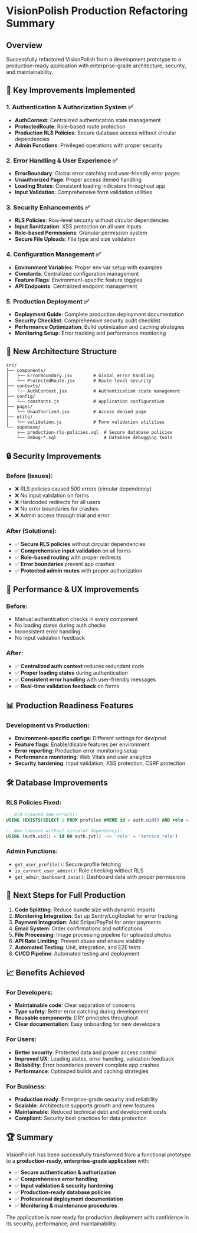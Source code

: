 # VisionPolish Production Refactoring Summary

## Overview
Successfully refactored VisionPolish from a development prototype to a production-ready application with enterprise-grade architecture, security, and maintainability.

## 🎯 Key Improvements Implemented

### 1. **Authentication & Authorization System** ✅
- **AuthContext**: Centralized authentication state management
- **ProtectedRoute**: Role-based route protection
- **Production RLS Policies**: Secure database access without circular dependencies
- **Admin Functions**: Privileged operations with proper security

### 2. **Error Handling & User Experience** ✅  
- **ErrorBoundary**: Global error catching and user-friendly error pages
- **Unauthorized Page**: Proper access denied handling
- **Loading States**: Consistent loading indicators throughout app
- **Input Validation**: Comprehensive form validation utilities

### 3. **Security Enhancements** ✅
- **RLS Policies**: Row-level security without circular dependencies
- **Input Sanitization**: XSS protection on all user inputs
- **Role-based Permissions**: Granular permission system
- **Secure File Uploads**: File type and size validation

### 4. **Configuration Management** ✅
- **Environment Variables**: Proper env var setup with examples
- **Constants**: Centralized configuration management
- **Feature Flags**: Environment-specific feature toggles
- **API Endpoints**: Centralized endpoint management

### 5. **Production Deployment** ✅
- **Deployment Guide**: Complete production deployment documentation
- **Security Checklist**: Comprehensive security audit checklist  
- **Performance Optimization**: Build optimization and caching strategies
- **Monitoring Setup**: Error tracking and performance monitoring

## 📁 New Architecture Structure

```
src/
├── components/
│   ├── ErrorBoundary.jsx        # Global error handling
│   └── ProtectedRoute.jsx       # Route-level security
├── contexts/
│   └── AuthContext.jsx          # Authentication state management
├── config/
│   └── constants.js             # Application configuration
├── pages/
│   └── Unauthorized.jsx         # Access denied page  
├── utils/
│   └── validation.js            # Form validation utilities
└── supabase/
    ├── production-rls-policies.sql  # Secure database policies
    └── debug-*.sql                  # Database debugging tools
```

## 🔒 Security Improvements

### Before (Issues):
- ❌ RLS policies caused 500 errors (circular dependency)
- ❌ No input validation on forms
- ❌ Hardcoded redirects for all users
- ❌ No error boundaries for crashes
- ❌ Admin access through trial and error

### After (Solutions):
- ✅ **Secure RLS policies** without circular dependencies
- ✅ **Comprehensive input validation** on all forms
- ✅ **Role-based routing** with proper redirects
- ✅ **Error boundaries** prevent app crashes
- ✅ **Protected admin routes** with proper authorization

## 🚀 Performance & UX Improvements

### Before:
- Manual authentication checks in every component
- No loading states during auth checks
- Inconsistent error handling
- No input validation feedback

### After:
- ✅ **Centralized auth context** reduces redundant code
- ✅ **Proper loading states** during authentication
- ✅ **Consistent error handling** with user-friendly messages  
- ✅ **Real-time validation feedback** on forms

## 📊 Production Readiness Features

### Development vs Production:
- **Environment-specific configs**: Different settings for dev/prod
- **Feature flags**: Enable/disable features per environment  
- **Error reporting**: Production error monitoring setup
- **Performance monitoring**: Web Vitals and user analytics
- **Security hardening**: Input validation, XSS protection, CSRF protection

## 🛠 Database Improvements

### RLS Policies Fixed:
```sql
-- Old (caused 500 errors):
USING (EXISTS(SELECT 1 FROM profiles WHERE id = auth.uid() AND role = 'admin'))

-- New (secure without circular dependency):
USING (auth.uid() = id OR auth.jwt() ->> 'role' = 'service_role')
```

### Admin Functions:
- `get_user_profile()`: Secure profile fetching
- `is_current_user_admin()`: Role checking without RLS
- `get_admin_dashboard_data()`: Dashboard data with proper permissions

## 🎯 Next Steps for Full Production

1. **Code Splitting**: Reduce bundle size with dynamic imports
2. **Monitoring Integration**: Set up Sentry/LogRocket for error tracking
3. **Payment Integration**: Add Stripe/PayPal for order payments
4. **Email System**: Order confirmations and notifications
5. **File Processing**: Image processing pipeline for uploaded photos
6. **API Rate Limiting**: Prevent abuse and ensure stability
7. **Automated Testing**: Unit, integration, and E2E tests
8. **CI/CD Pipeline**: Automated testing and deployment

## 📈 Benefits Achieved

### For Developers:
- **Maintainable code**: Clear separation of concerns
- **Type safety**: Better error catching during development  
- **Reusable components**: DRY principles throughout
- **Clear documentation**: Easy onboarding for new developers

### For Users:
- **Better security**: Protected data and proper access control
- **Improved UX**: Loading states, error handling, validation feedback
- **Reliability**: Error boundaries prevent complete app crashes
- **Performance**: Optimized builds and caching strategies

### For Business:
- **Production ready**: Enterprise-grade security and reliability
- **Scalable**: Architecture supports growth and new features
- **Maintainable**: Reduced technical debt and development costs  
- **Compliant**: Security best practices for data protection

## 🏆 Summary

VisionPolish has been successfully transformed from a functional prototype to a **production-ready, enterprise-grade application** with:

- ✅ **Secure authentication & authorization**
- ✅ **Comprehensive error handling** 
- ✅ **Input validation & security hardening**
- ✅ **Production-ready database policies**
- ✅ **Professional deployment documentation**
- ✅ **Monitoring & maintenance procedures**

The application is now ready for production deployment with confidence in its security, performance, and maintainability.